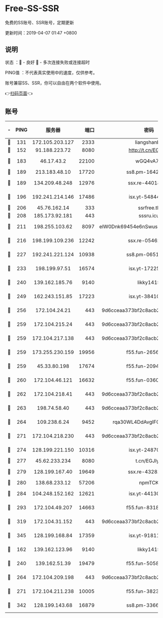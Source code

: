 # Free-SS-SSR

免费的SS账号、SSR账号，定期更新

更新时间：2019-04-07 01:47 +0800

## 说明

状态     ：🙂 - 良好 🙁 - 多次连接失败或连接超时

PING值   ：不代表真实使用中的速度，仅供参考。

账号兼容SS、SSR，你可以自由在两个软件中使用。

👉[扫码页面](https://liesauer.github.io/Free-SS-SSR/)👈

## 账号

|-|PING|服务器|端口|密码|加密方式|区域|
|:----:|:----:|:-----:|-----:|:----:|:----:|:----:|
|🙂|131|172.105.203.127|2333|liangshanbo|chacha20|JP|
|🙂|152|91.188.223.72|8080|http://t.cn/EGJIyrl|rc4-md5|RU|
|🙂|183|46.17.43.2|22100|wGQ4vA7D|aes-256-gcm|RU|
|🙂|189|213.183.48.10|17720|ss8.pm-16426576|rc4-md5|RU|
|🙂|189|134.209.48.248|12976|ssx.re-44018010|aes-256-cfb|US|
|🙂|196|192.241.214.146|17486|isx.yt-54844272|aes-256-cfb|US|
|🙂|206|45.76.162.14|333|ssrfree.tk|rc4|SG|
|🙂|208|185.173.92.181|443|sssru.icu|rc4-md5|RU|
|🙂|211|198.255.103.62|8097|eIW0Dnk69454e6nSwuspv9DmS201tQ0D|aes-256-cfb|US|
|🙂|216|198.199.109.236|12242|ssx.re-05462515|aes-256-cfb|US|
|🙂|227|192.241.221.124|10938|ss8.pm-06517363|aes-256-cfb|US|
|🙂|233|198.199.97.51|16574|isx.yt-17225861|aes-256-cfb|US|
|🙂|240|139.162.185.76|9140|likky1415|aes-256-cfb|DE|
|🙂|249|162.243.151.85|17223|isx.yt-38410278|aes-256-cfb|US|
|🙂|256|172.104.24.21|443|9d6cceaa373bf2c8acb22e60b6a58be6|aes-256-cfb|US|
|🙂|259|172.104.215.24|443|9d6cceaa373bf2c8acb22e60b6a58be6|aes-256-cfb|US|
|🙂|259|172.104.217.138|443|9d6cceaa373bf2c8acb22e60b6a58be6|aes-256-cfb|US|
|🙂|259|173.255.230.159|19956|f55.fun-26563232|aes-256-cfb|US|
|🙂|259|45.33.80.198|17674|f55.fun-20948197|aes-256-cfb|US|
|🙂|260|172.104.46.121|16632|f55.fun-03609182|aes-256-cfb|SG|
|🙂|262|172.104.218.41|443|9d6cceaa373bf2c8acb22e60b6a58be6|aes-256-cfb|US|
|🙂|263|198.74.58.40|443|9d6cceaa373bf2c8acb22e60b6a58be6|aes-256-cfb|US|
|🙂|264|109.238.6.24|9452|rqa30WL4DdAvgIFG6Fs3znzTa|aes-256-cfb|FR|
|🙂|271|172.104.218.230|443|9d6cceaa373bf2c8acb22e60b6a58be6|aes-256-cfb|US|
|🙂|274|128.199.221.150|10316|isx.yt-24870485|aes-256-cfb|SG|
|🙂|277|45.62.233.234|8080|t.cn/EGJIyrl|rc4-md5|CA|
|🙂|279|128.199.167.40|19649|ssx.re-43282019|aes-256-cfb|SG|
|🙂|280|138.68.233.12|57206|npmTCK|rc4-md5|US|
|🙂|284|104.248.152.162|12621|isx.yt-44130776|aes-256-cfb|SG|
|🙂|293|172.104.49.207|14663|f55.fun-83188034|aes-256-cfb|SG|
|🙂|319|172.104.31.152|443|9d6cceaa373bf2c8acb22e60b6a58be6|aes-256-cfb|US|
|🙂|345|128.199.168.84|17359|isx.yt-91811801|aes-256-cfb|SG|
|🙂|162|139.162.123.96|9140|likky1415|aes-256-cfb|JP|
|🙂|240|139.162.51.39|19479|f55.fun-50586096|aes-256-cfb|SG|
|🙂|264|172.104.209.198|443|9d6cceaa373bf2c8acb22e60b6a58be6|aes-256-cfb|US|
|🙂|271|172.104.211.238|10005|f55.fun-38234111|aes-256-cfb|US|
|🙁|342|128.199.143.68|16879|ss8.pm-33663366|aes-256-cfb|SG|
